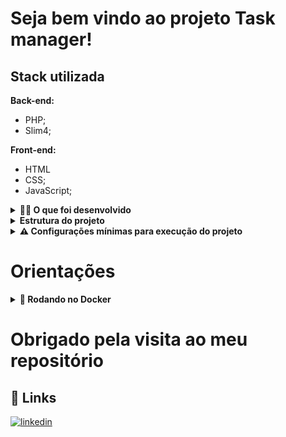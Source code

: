# Seja bem vindo ao projeto Task manager! 

## Stack utilizada

**Back-end:** 
- PHP;
- Slim4;

**Front-end:** 
- HTML
- CSS;
- JavaScript;

<details>
  <summary><strong>👨‍💻 O que foi desenvolvido</strong></summary>

## Layout da página para o usuário

![Exemplo app front](images/task_manager.gif)

## Layout da página para o Login

![Exemplo app front](images/create_login.png)
![Exemplo app front](images/login.png)

O `Task manager` é um site onde você pode criar tarefas e gerenciar o seu dia a dia. Você pode criar, editar e excluir tarefas, além de marcar as tarefas como concluídas.

1. Foi desenvolvo o `Task manager`, onde fiquei responsável por desenvolver uma API e também integrar _- através do docker-compose -_ as aplicações para que elas funcionem consumindo um banco de dados.

2. A API foi desenvolvida com o `PHP` e o `Slim4`, onde implementei as rotas para criar, editar e excluir tarefas. Também implementei a autenticação de usuários, onde o usuário pode se cadastrar e fazer login.

3. O front-end foi desenvolvido com `HTML`, `CSS` e `JavaScript`, onde implementei as páginas para criar, editar e excluir tarefas. Também implementei a página de login, onde o usuário pode se cadastrar e fazer login.

4. O banco de dados foi desenvolvido com o `MySQL`, onde implementei as tabelas para armazenar as tarefas e os usuários.

5. O projeto foi desenvolvido com o `docker`, onde implementei o `docker-compose` para rodar a aplicação e o banco de dados.
<br />

</details>

<details>
<summary><strong> Estrutura do projeto</strong></summary><br />

O projeto é composto de 4 entidades importantes na sua estrutura:

1️⃣ **Banco de dados:**

- Container docker MySQL configurado no docker-compose através de um serviço definido como `db_task`;
- Você pode acessar o banco de dados através da URL local: [locahost:9001](http://localhost:9001);
- O banco de dados é inicializado com o nome `tecsatask` e a senha do usuário `root` é `123`;

2️⃣ **Nginx, Back-end e Front-end:**

- Container docker PHP configurado no docker-compose através de um serviço definido como `backend_task`;
- Container docker Nginx configurado no docker-compose através de um serviço definido como `nginx_task`;
- Container docker Front-end configurado no docker-compose através de um serviço definido como `frontend_task`;
- O Nginx é configurado para rodar na porta `80` e ele faz a intermediação entre o front-end e o back-end;

4️⃣ **Docker:**

- O `docker compose` une todos os serviços conteinerizados (backend, frontend e db) e sobe o projeto completo com o comando `docker compose up`;

</details>

<details>
<summary><strong> ⚠️ Configurações mínimas para execução do projeto</strong></summary><br />

Na sua máquina você deve ter:

- Sistema Operacional Distribuição Unix
- Docker
- Docker-compose versão >=1.29.2

➡️ O`docker compose` deve ter versão igual ou superior à`ˆ1.29.2`:

</details>

# Orientações

<details>
  <summary><strong>🐋 Rodando no Docker</strong></summary>
  
  ## 👉 Com Docker
    ### Docker e Docker-compose

⚠ O seu docker-compose precisa estar na versão 1.29 ou superior. ⚠
[Veja aqui a documentação para atualizar o docker compose.](https://docs.docker.com/compose/install/)

- Para rodar o projeto por completo, basta digitar o código em seu terminal `docker compose up -d` na raiz do projeto. O `-d` é para rodar o container em segundo plano.

- Após isso, é só acessar o seu navegador e digitar a URL `http://localhost` para acessar o front-end.

- Realizar o cadastro do usuário, logar e criar as tarefas.

- Segue GIF abaixo da aplicação

![Exemplo app front](images/task_manage.gif)

</details>
<h1 style="center">Obrigado pela visita ao meu repositório</h1>

## 🔗 Links

[![linkedin](https://img.shields.io/badge/linkedin-0A66C2?style=for-the-badge&logo=linkedin&logoColor=white)](https://www.linkedin.com/in/vinicius-depaula/)
